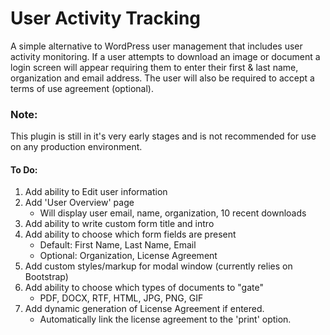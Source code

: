 # User Activity Tracking

A simple alternative to WordPress user management that includes user activity monitoring. If a user attempts to download an image or document a login screen will appear requiring them to enter their first & last name, organization and email address. The user will also be required to accept a terms of use agreement (optional).

### Note:
This plugin is still in it's very early stages and is not recommended for use on any production environment.


#### To Do:
1. Add ability to Edit user information
2. Add 'User Overview' page
	* Will display user email, name, organization, 10 recent downloads
3. Add ability to write custom form title and intro
4. Add ability to choose which form fields are present
	* Default: First Name, Last Name, Email
	* Optional: Organization, License Agreement
5. Add custom styles/markup for modal window (currently relies on Bootstrap)
6. Add ability to choose which types of documents to "gate"
	* PDF, DOCX, RTF, HTML, JPG, PNG, GIF
7. Add dynamic generation of License Agreement if entered.
	* Automatically link the license agreement to the 'print' option.
